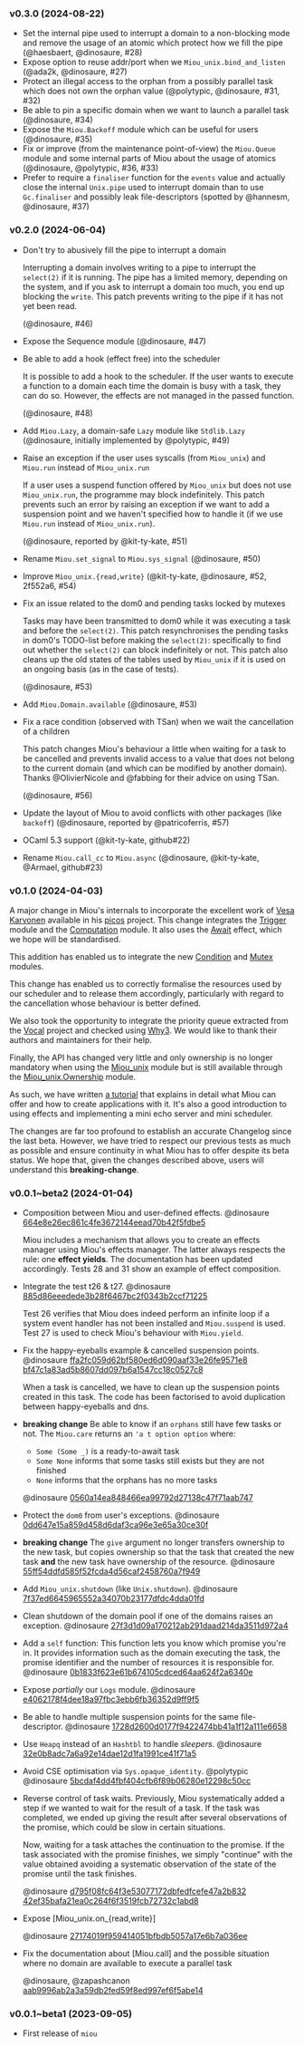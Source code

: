 ### v0.3.0 (2024-08-22)

- Set the internal pipe used to interrupt a domain to a non-blocking mode and
  remove the usage of an atomic which protect how we fill the pipe
  (@haesbaert, @dinosaure, #28)
- Expose option to reuse addr/port when we `Miou_unix.bind_and_listen`
  (@ada2k, @dinosaure, #27)
- Protect an illegal access to the orphan from a possibly parallel task which
  does not own the orphan value
  (@polytypic, @dinosaure, #31, #32)
- Be able to pin a specific domain when we want to launch a parallel task
  (@dinosaure, #34)
- Expose the `Miou.Backoff` module which can be useful for users
  (@dinosaure, #35)
- Fix or improve (from the maintenance point-of-view) the `Miou.Queue` module
  and some internal parts of Miou about the usage of atomics
  (@dinosaure, @polytypic, #36, #33)
- Prefer to require a `finaliser` function for the `events` value and actually
  close the internal `Unix.pipe` used to interrupt domain than to use
  `Gc.finaliser` and possibly leak file-descriptors
  (spotted by @hannesm, @dinosaure, #37)

### v0.2.0 (2024-06-04)

- Don't try to abusively fill the pipe to interrupt a domain

  Interrupting a domain involves writing to a pipe to interrupt the `select(2)`
  if it is running. The pipe has a limited memory, depending on the system, and
  if you ask to interrupt a domain too much, you end up blocking the `write`.
  This patch prevents writing to the pipe if it has not yet been read.

  (@dinosaure, #46)

- Expose the Sequence module
  (@dinosaure, #47)
- Be able to add a hook (effect free) into the scheduler
  
  It is possible to add a hook to the scheduler. If the user wants to execute a
  function to a domain each time the domain is busy with a task, they can do so.
  However, the effects are not managed in the passed function.
  
  (@dinosaure, #48)

- Add `Miou.Lazy`, a domain-safe `Lazy` module like `Stdlib.Lazy`
  (@dinosaure, initially implemented by @polytypic, #49)
- Raise an exception if the user uses syscalls (from `Miou_unix`) and `Miou.run`
  instead of `Miou_unix.run`

  If a user uses a suspend function offered by `Miou_unix` but does not use
  `Miou_unix.run`, the programme may block indefinitely. This patch prevents
  such an error by raising an exception if we want to add a suspension point and
  we haven't specified how to handle it (if we use `Miou.run` instead of 
  `Miou_unix.run`).

  (@dinosaure, reported by @kit-ty-kate, #51)

- Rename `Miou.set_signal` to `Miou.sys_signal`
  (@dinosaure, #50)

- Improve `Miou_unix.{read,write}`
  (@kit-ty-kate, @dinosaure, #52, 2f552a6, #54)
- Fix an issue related to the dom0 and pending tasks locked by mutexes

  Tasks may have been transmitted to dom0 while it was executing a task and
  before the `select(2)`. This patch resynchronises the pending tasks in dom0's
  TODO-list before making the `select(2)`: specifically to find out whether the
  `select(2)` can block indefinitely or not. This patch also cleans up the old
  states of the tables used by `Miou_unix` if it is used on an ongoing basis (as
  in the case of tests).

  (@dinosaure, #53)

- Add `Miou.Domain.available`
  (@dinosaure, #53)
- Fix a race condition (observed with TSan) when we wait the cancellation of a
  children

  This patch changes Miou's behaviour a little when waiting for a task to be
  cancelled and prevents invalid access to a value that does not belong to the
  current domain (and which can be modified by another domain). Thanks
  @OlivierNicole and @fabbing for their advice on using TSan.

  (@dinosaure, #56)

- Update the layout of Miou to avoid conflicts with other packages (like `backoff`)
  (@dinosaure, reported by @patricoferris, #57)
- OCaml 5.3 support
  (@kit-ty-kate, github#22)
- Rename `Miou.call_cc` to `Miou.async`
  (@dinosaure, @kit-ty-kate, @Armael, github#23)

### v0.1.0 (2024-04-03)

A major change in Miou's internals to incorporate the excellent work of
[Vesa Karvonen][vesa] available in his [picos][picos] project. This change
integrates the [Trigger][trigger] module and the [Computation][computation]
module. It also uses the [Await][await] effect, which we hope will be
standardised.

This addition has enabled us to integrate the new [Condition][condition] and
[Mutex][mutex] modules.

This change has enabled us to correctly formalise the resources used by our
scheduler and to release them accordingly, particularly with regard to the
cancellation whose behaviour is better defined.

We also took the opportunity to integrate the priority queue extracted from the
[Vocal][vocal] project and checked using [Why3][why3]. We would like to thank
their authors and maintainers for their help.

Finally, the API has changed very little and only ownership is no longer
mandatory when using the [Miou_unix][Miou_unix] module but is still available
through the [Miou_unix.Ownership][Miou_unix_Ownership] module.

As such, we have written [a tutorial][tutorial] that explains in detail what
Miou can offer and how to create applications with it. It's also a good
introduction to using effects and implementing a mini echo server and mini
scheduler.

The changes are far too profound to establish an accurate Changelog since the
last beta. However, we have tried to respect our previous tests as much as
possible and ensure continuity in what Miou has to offer despite its beta
status. We hope that, given the changes described above, users will understand
this **breaking-change**.

[vesa]: https://github.com/polytypic
[picos]: https://github.com/ocaml-multicore/picos
[trigger]: https://git.robur.coop/robur/miou/src/commit/cd4d8000204750d3c7e49512a63cddf725a079d1/lib/sync.mli#L16
[computation]: https://git.robur.coop/robur/miou/src/commit/cd4d8000204750d3c7e49512a63cddf725a079d1/lib/sync.mli#L70
[await]: https://git.robur.coop/robur/miou/src/commit/cd4d8000204750d3c7e49512a63cddf725a079d1/lib/sync.mli#L44-L46
[condition]: https://git.robur.coop/robur/miou/src/commit/cd4d8000204750d3c7e49512a63cddf725a079d1/lib/miou.mli#L1102
[mutex]: https://git.robur.coop/robur/miou/src/commit/cd4d8000204750d3c7e49512a63cddf725a079d1/lib/miou.mli#L1068
[vocal]: https://github.com/ocaml-gospel/vocal
[why3]: https://www.why3.org/
[Miou_unix]: https://git.robur.coop/robur/miou/src/commit/cd4d8000204750d3c7e49512a63cddf725a079d1/lib/miou_unix.mli#L1
[Miou_unix_Ownership]: https://git.robur.coop/robur/miou/src/commit/cd4d8000204750d3c7e49512a63cddf725a079d1/lib/miou_unix.mli#L52
[tutorial]: https://robur-coop.github.io/miou/

### v0.0.1~beta2 (2024-01-04)

- Composition between Miou and user-defined effects. @dinosaure
  [664e8e26ec861c4fe3672144eead70b42f5fdbe5](https://git.robur.coop/robur/miou/commit/664e8e26ec861c4fe3672144eead70b42f5fdbe5)

  Miou includes a mechanism that allows you to create an effects manager using
  Miou's effects manager. The latter always respects the rule: one **effect
  yields**. The documentation has been updated accordingly. Tests 28 and 31 show
  an example of effect composition.

- Integrate the test t26 & t27. @dinosaure
  [885d86eeedede3b28f6467bc2f0343b2ccf71225](https://git.robur.coop/robur/miou/commit/885d86eeedede3b28f6467bc2f0343b2ccf71225)

  Test 26 verifies that Miou does indeed perform an infinite loop if a system
  event handler has not been installed and `Miou.suspend` is used. Test 27 is
  used to check Miou's behaviour with `Miou.yield`.

- Fix the happy-eyeballs example & cancelled suspension points. @dinosaure
  [ffa2fc059d62bf580ed6d090aaf33e26fe9571e8](https://git.robur.coop/robur/miou/commit/ffa2fc059d62bf580ed6d090aaf33e26fe9571e8)
  [bf47c1a83ad5b8607dd097b6a1547cc18c0527c8](https://git.robur.coop/robur/miou/commit/bf47c1a83ad5b8607dd097b6a1547cc18c0527c8)

  When a task is cancelled, we have to clean up the suspension points created
  in this task. The code has been factorised to avoid duplication between
  happy-eyeballs and dns.

- **breaking change** Be able to know if an `orphans` still have few tasks or
  not. The `Miou.care` returns an `'a t option option` where:
  + `Some (Some _)` is a ready-to-await task
  + `Some None` informs that some tasks still exists but they are not finished
  + `None` informs that the orphans has no more tasks

  @dinosaure
  [0560a14ea848466ea99792d27138c47f71aab747](https://git.robur.coop/robur/miou/commit/bf47c1a83ad5b8607dd097b6a1547cc18c0527c8)

- Protect the `dom0` from user's exceptions. @dinosaure
  [0dd647e15a859d458d6daf3ca96e3e65a30ce30f](https://git.robur.coop/robur/miou/commit/0dd647e15a859d458d6daf3ca96e3e65a30ce30f)

- **breaking change** The `give` argument no longer transfers ownership to the
  new task, but copies ownership so that the task that created the new task
  **and** the new task have ownership of the resource. @dinosaure
  [55ff54ddfd585f52fcda4d56caf2458760a7f949](https://git.robur.coop/robur/miou/commit/55ff54ddfd585f52fcda4d56caf2458760a7f949)

- Add `Miou_unix.shutdown` (like `Unix.shutdown`). @dinosaure
  [7f37ed6645965552a34070b23177dfdc4dda01fd](https://git.robur.coop/robur/miou/commit/7f37ed6645965552a34070b23177dfdc4dda01fd)

- Clean shutdown of the domain pool if one of the domains raises an exception.
  @dinosaure
  [27f3d1d09a170212ab291daad214da3511d972a4](https://git.robur.coop/robur/miou/commit/27f3d1d09a170212ab291daad214da3511d972a4)

- Add a `self` function: This function lets you know which promise you're in. It
  provides information such as the domain executing the task, the promise
  identifier and the number of resources it is responsible for. @dinosaure
  [0b1833f623e61b674105cdced64aa624f2a6340e](https://git.robur.coop/robur/miou/commit/0b1833f623e61b674105cdced64aa624f2a6340e)

- Expose _partially_ our `Logs` module. @dinosaure
  [e4062178f4dee18a97fbc3ebb6fb36352d9ff9f5](https://git.robur.coop/robur/miou/commit/e4062178f4dee18a97fbc3ebb6fb36352d9ff9f5)

- Be able to handle multiple suspension points for the same file-descriptor.
  @dinosaure
  [1728d2600d0177f9422474bb41a1f12a111e6658](https://git.robur.coop/robur/miou/commit/1728d2600d0177f9422474bb41a1f12a111e6658)

- Use `Heapq` instead of an `Hashtbl` to handle _sleepers_. @dinosaure
  [32e0b8adc7a6a92e14dae12d1fa1991ce41f71a5](https://git.robur.coop/robur/miou/commit/32e0b8adc7a6a92e14dae12d1fa1991ce41f71a5)

- Avoid CSE optimisation via `Sys.opaque_identity`. @polytypic @dinosaure
  [5bcdaf4dd4fbf404cfb6f89b06280e12298c50cc](https://git.robur.coop/robur/miou/commit/5bcdaf4dd4fbf404cfb6f89b06280e12298c50cc)

- Reverse control of task waits. Previously, Miou systematically added a step if
  we wanted to wait for the result of a task. If the task was completed, we
  ended up giving the result after several observations of the promise, which
  could be slow in certain situations.

  Now, waiting for a task attaches the continuation to the promise. If the task
  associated with the promise finishes, we simply "continue" with the value
  obtained avoiding a systematic observation of the state of the promise until
  the task finishes.

  @dinosaure
  [d795f08fc64f3e53077172dbfedfcefe47a2b832](https://git.robur.coop/robur/miou/commit/d795f08fc64f3e53077172dbfedfcefe47a2b832)
  [42ef35bafa21ea0c264f6f3519fcb72732c1abd8](https://git.robur.coop/robur/miou/commit/42ef35bafa21ea0c264f6f3519fcb72732c1abd8)

- Expose [Miou_unix.on_{read,write}]

  @dinosaure
  [27174019f959414051bfbdb5057a17e6b7a036ee](https://git.robur.coop/robur/miou/commit/27174019f959414051bfbdb5057a17e6b7a036ee)

- Fix the documentation about [Miou.call] and the possible situation where no
  domain are available to execute a parallel task

  @dinosaure, @zapashcanon
  [aab9996ab2a3a59db2fed59f8ed997ef6f5abe14](https://git.robur.coop/robur/miou/commit/aab9996ab2a3a59db2fed59f8ed997ef6f5abe14)

### v0.0.1~beta1 (2023-09-05)

- First release of `miou`
